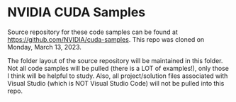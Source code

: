 # NVIDIA CUDA Samples

Source repository for these code samples can be found at https://github.com/NVIDIA/cuda-samples. This repo was cloned on Monday, March 13, 2023.

The folder layout of the source repository will be maintained in this folder. Not all code samples will be pulled (there is a LOT of examples!), only those I think will be helpful to study. Also, all project/solution files associated with Visual Studio (which is NOT Visual Studio Code) will not be pulled into this repo.